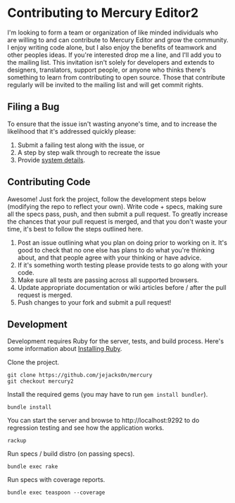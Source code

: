Contributing to Mercury Editor2
===============================

I'm looking to form a team or organization of like minded individuals who are willing to and can contribute to Mercury Editor and grow the community. I enjoy writing code alone, but I also enjoy the benefits of teamwork and other peoples ideas. If you're interested drop me a line, and I'll add you to the mailing list. This invitation isn't solely for developers and extends to designers, translators, support people, or anyone who thinks there's something to learn from contributing to open source. Those that contribute regularly will be invited to the mailing list and will get commit rights.


## Filing a Bug

To ensure that the issue isn't wasting anyone's time, and to increase the likelihood that it's addressed quickly please:

1. Submit a failing test along with the issue, or
2. A step by step walk through to recreate the issue
3. Provide [system details](http://www.supportdetails.com/).


## Contributing Code

Awesome! Just fork the project, follow the development steps below (modifying the repo to reflect your own). Write code + specs, making sure all the specs pass, push, and then submit a pull request. To greatly increase the chances that your pull request is merged, and that you don't waste your time, it's best to follow the steps outlined here.

1. Post an issue outlining what you plan on doing prior to working on it. It's good to check that no one else has plans to do what you're thinking about, and that people agree with your thinking or have advice.
2. If it's something worth testing please provide tests to go along with your code.
3. Make sure all tests are passing across all supported browsers.
4. Update appropriate documentation or wiki articles before / after the pull request is merged.
5. Push changes to your fork and submit a pull request!


## Development

Development requires Ruby for the server, tests, and build process. Here's some information about [Installing Ruby](http://www.ruby-lang.org/en/downloads/).

Clone the project.
```shell
git clone https://github.com/jejacks0n/mercury
git checkout mercury2
```

Install the required gems (you may have to run `gem install bundler`).
```shell
bundle install
```

You can start the server and browse to http://localhost:9292 to do regression testing and see how the application works.
```
rackup
```

Run specs / build distro (on passing specs).
```shell
bundle exec rake
```

Run specs with coverage reports.
```shell
bundle exec teaspoon --coverage
```


